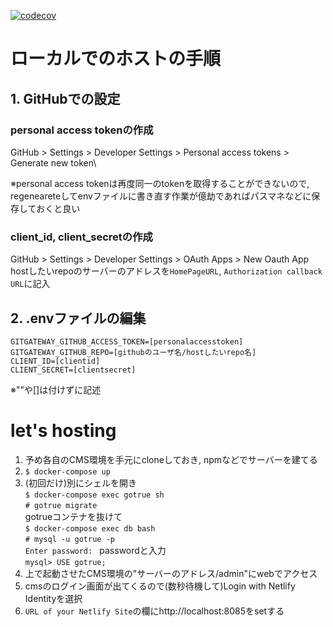 [![codecov](https://codecov.io/gh/ohyama4z/Kakomon-Management-System/branch/master/graph/badge.svg)](https://codecov.io/gh/ohyama4z/Kakomon-Management-System)
# ローカルでのホストの手順
## 1. GitHubでの設定
### personal access tokenの作成
GitHub > Settings > Developer Settings > Personal access tokens > Generate new token\

※personal access tokenは再度同一のtokenを取得することができないので,
regeneareteしてenvファイルに書き直す作業が億劫であればパスマネなどに保存しておくと良い
### client_id, client_secretの作成
GitHub > Settings > Developer Settings > OAuth Apps > New Oauth App\
hostしたいrepoのサーバーのアドレスを`HomePageURL`, `Authorization callback URL`に記入
## 2. .envファイルの編集
~~~
GITGATEWAY_GITHUB_ACCESS_TOKEN=[personalaccesstoken]
GITGATEWAY_GITHUB_REPO=[githubのユーザ名/hostしたいrepo名]
CLIENT_ID=[clientid]
CLIENT_SECRET=[clientsecret]
~~~
※""や[]は付けずに記述

# let's hosting
1. 予め各自のCMS環境を手元にcloneしておき, npmなどでサーバーを建てる
2. `$ docker-compose up`
3. (初回だけ)別にシェルを開き\
`$ docker-compose exec gotrue sh`\
`# gotrue migrate`\
gotrueコンテナを抜けて\
`$ docker-compose exec db bash`\
`# mysql -u gotrue -p`\
`Enter password: `
passwordと入力\
`mysql> USE gotrue;`
4. 上で起動させたCMS環境の"サーバーのアドレス/admin"にwebでアクセス
5. cmsのログイン画面が出てくるので(数秒待機して)Login with Netlify Identityを選択
6. `URL of your Netlify Site`の欄にhttp://localhost:8085をsetする

